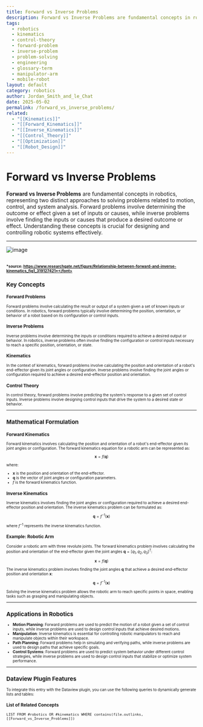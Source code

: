 ```yaml
---
title: Forward vs Inverse Problems
description: Forward vs Inverse Problems are fundamental concepts in robotics, representing two distinct approaches to solving problems related to motion, control, and system analysis.
tags:
  - robotics
  - kinematics
  - control-theory
  - forward-problem
  - inverse-problem
  - problem-solving
  - engineering
  - glossary-term
  - manipulator-arm
  - mobile-robot
layout: default
category: robotics
author: Jordan_Smith_and_le_Chat
date: 2025-05-02
permalink: /forward_vs_inverse_problems/
related:
  - "[[Kinematics]]"
  - "[[Forward_Kinematics]]"
  - "[[Inverse_Kinematics]]"
  - "[[Control_Theory]]"
  - "[[Optimization]]"
  - "[[Robot_Design]]"
---
```


# Forward vs Inverse Problems

**Forward vs Inverse Problems** are fundamental concepts in robotics, representing two distinct approaches to solving problems related to motion, control, and system analysis. Forward problems involve determining the outcome or effect given a set of inputs or causes, while inverse problems involve finding the inputs or causes that produce a desired outcome or effect. Understanding these concepts is crucial for designing and controlling robotic systems effectively.

---
![image](https://github.com/user-attachments/assets/efd36242-58f9-4ebd-9836-7c274978c633)

<font size=1>*source: https://www.researchgate.net/figure/Relationship-between-forward-and-inverse-kinematics_fig1_319127421*</font>
---

## Key Concepts

### Forward Problems

Forward problems involve calculating the result or output of a system given a set of known inputs or conditions. In robotics, forward problems typically involve determining the position, orientation, or behavior of a robot based on its configuration or control inputs.

### Inverse Problems

Inverse problems involve determining the inputs or conditions required to achieve a desired output or behavior. In robotics, inverse problems often involve finding the configuration or control inputs necessary to reach a specific position, orientation, or state.

### Kinematics

In the context of kinematics, forward problems involve calculating the position and orientation of a robot's end-effector given its joint angles or configuration. Inverse problems involve finding the joint angles or configuration required to achieve a desired end-effector position and orientation.

### Control Theory

In control theory, forward problems involve predicting the system's response to a given set of control inputs. Inverse problems involve designing control inputs that drive the system to a desired state or behavior.

---

## Mathematical Formulation

### Forward Kinematics

Forward kinematics involves calculating the position and orientation of a robot's end-effector given its joint angles or configuration. The forward kinematics equation for a robotic arm can be represented as:

$$
\mathbf{x} = f(\mathbf{q})
$$

where:
- $\mathbf{x}$ is the position and orientation of the end-effector.
- $\mathbf{q}$ is the vector of joint angles or configuration parameters.
- $f$ is the forward kinematics function.

### Inverse Kinematics

Inverse kinematics involves finding the joint angles or configuration required to achieve a desired end-effector position and orientation. The inverse kinematics problem can be formulated as:

$$
\mathbf{q} = f^{-1}(\mathbf{x})
$$

where $f^{-1}$ represents the inverse kinematics function.

### Example: Robotic Arm

Consider a robotic arm with three revolute joints. The forward kinematics problem involves calculating the position and orientation of the end-effector given the joint angles $\mathbf{q} = [q_1, q_2, q_3]^T$:

$$
\mathbf{x} = f(\mathbf{q})
$$

The inverse kinematics problem involves finding the joint angles $\mathbf{q}$ that achieve a desired end-effector position and orientation $\mathbf{x}$:

$$
\mathbf{q} = f^{-1}(\mathbf{x})
$$

Solving the inverse kinematics problem allows the robotic arm to reach specific points in space, enabling tasks such as grasping and manipulating objects.

---

## Applications in Robotics

- **Motion Planning**: Forward problems are used to predict the motion of a robot given a set of control inputs, while inverse problems are used to design control inputs that achieve desired motions.
- **Manipulation**: Inverse kinematics is essential for controlling robotic manipulators to reach and manipulate objects within their workspace.
- **Path Planning**: Forward problems help in simulating and verifying paths, while inverse problems are used to design paths that achieve specific goals.
- **Control Systems**: Forward problems are used to predict system behavior under different control strategies, while inverse problems are used to design control inputs that stabilize or optimize system performance.

---

## Dataview Plugin Features

To integrate this entry with the Dataview plugin, you can use the following queries to dynamically generate lists and tables:

### List of Related Concepts

```dataview
LIST FROM #robotics OR #kinematics WHERE contains(file.outlinks, [[Forward_vs_Inverse_Problems]])
